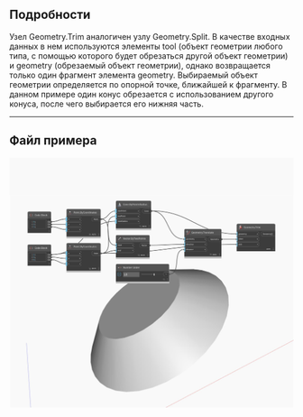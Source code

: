 ## Подробности
Узел Geometry.Trim аналогичен узлу Geometry.Split. В качестве входных данных в нем используются элементы tool (объект геометрии любого типа, с помощью которого будет обрезаться другой объект геометрии) и geometry (обрезаемый объект геометрии), однако возвращается только один фрагмент элемента geometry. Выбираемый объект геометрии определяется по опорной точке, ближайшей к фрагменту. В данном примере один конус обрезается с использованием другого конуса, после чего выбирается его нижняя часть.
___
## Файл примера

![Trim](./Autodesk.DesignScript.Geometry.Geometry.Trim_img.jpg)

